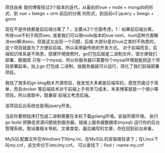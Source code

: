 项目由来
我的博客经过3个版本的迭代，从最初的vue + node + mongdb的形式，到 vue + beego + orm 前后的分离
的形式，到目前v3 jquery + beego + gorm 

现在不是传统都是前后端分离了？，主要从2个方面考虑，1：如果前后端分离，传统vue不利于网页seo,
或者我们可以用node版本的vue next、nuxt这种方案解决seo解决seo，但是这又出现一个问题，后端
大部分是对vue之类的不熟悉的，这个项目就是为了方便前后端，所以采用最传统的开发方式。
对于前端而言，后端知识体系是不熟悉，搭建环境很费时，go打包后就是二进制文件，很方便我们部署，数据库
只有一个mysql，所以你服务器只需要你个mysql环境就能把这个项目部署起来。加上go 打包成
二进制，放服务器就可以运行，简化了我们前端部署项目。

我找了很多的go blog相关开源项目，我发觉大多都是后端写的，感觉页面过于简单，而且docker
等后端技术对于前端上手有学习成本，本来博客就是一个很小等项目。所以我取中，既兼容
前端又考虑后端。

该项目后台系统也是用jquery开发。

当前你要把程序打包成二进制需要在本机下载golang环境。安装所需环境。
执行 go build 把静态资源问题放到服务器，链接上服务器数据库(mysql)
运行你的后台管理系统，取设置相关导航、文章类型，最后编写的文章，你在回到前台来看。

MySQL配置文件在Windows下叫my.ini，在MySQL的安装根目录下；在Linux下叫my.cnf，该文件位于/etc/my.cnf。 可以查找下：find / -name my.cnf
